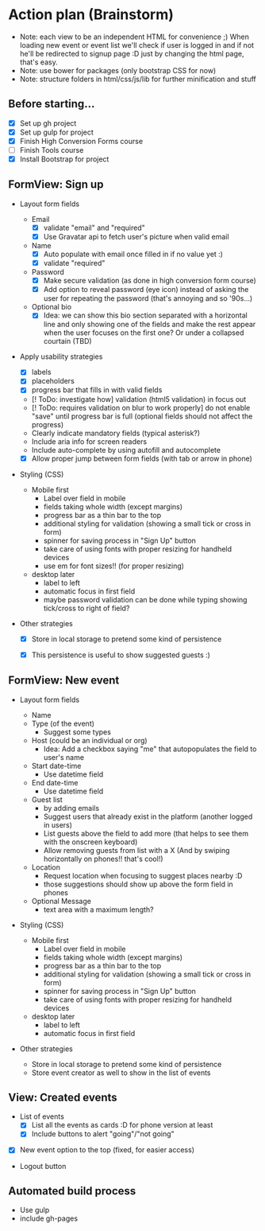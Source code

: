 # Action plan (Brainstorm)

* Note: each view to be an independent HTML for convenience ;) When loading new event or event list we'll check if user is logged in and if not he'll be redirected to signup page :D just by changing the html page, that's easy.
* Note: use bower for packages (only bootstrap CSS for now)
* Note: structure folders in html/css/js/lib for further minification and stuff

## Before starting...
- [x] Set up gh project
- [x] Set up gulp for project
- [x] Finish High Conversion Forms course
- [ ] Finish Tools course
- [x] Install Bootstrap for project

## FormView: Sign up
- Layout form fields
  - Email
    - [x] validate "email" and "required"
    - [x] Use Gravatar api to fetch user's picture when valid email
  - Name
    - [x] Auto populate with email once filled in if no value yet :)
    - [x] validate "required"
  - Password
    - [x] Make secure validation (as done in high conversion form course)
    - [x] Add option to reveal password (eye icon) instead of asking the user for repeating the password (that's annoying and so '90s...)
  - Optional bio
    - [x] Idea: we can show this bio section separated with a horizontal line and only showing one of the fields and make the rest appear when the user focuses on the first one? Or under a collapsed courtain (TBD)

- Apply usability strategies
  - [x] labels
  - [x] placeholders
  - [x] progress bar that fills in with valid fields
  - [! ToDo: investigate how] validation (html5 validation) in focus out
  - [! ToDo: requires validation on blur to work properly] do not enable "save" until progress bar is full (optional fields should not affect the progress)
  - Clearly indicate mandatory fields (typical asterisk?)
  - Include aria info for screen readers
  - Include auto-complete by using autofill and autocomplete
  - [x] Allow proper jump between form fields (with tab or arrow in phone)

- Styling (CSS)
  - Mobile first
    - Label over field in mobile
    - fields taking whole width (except margins)
    - progress bar as a thin bar to the top
    - additional styling for validation (showing a small tick or cross in form)
    - spinner for saving process in "Sign Up" button
    - take care of using fonts with proper resizing for handheld devices
    - use em for font sizes!! (for proper resizing)
  - desktop later
    - label to left
    - automatic focus in first field
    - maybe password validation can be done while typing showing tick/cross to right of field?

- Other strategies
  - [x] Store in local storage to pretend some kind of persistence
  - [x] This persistence is useful to show suggested guests :)


## FormView: New event
- Layout form fields
  - Name
  - Type (of the event)
    - Suggest some types
  - Host (could be an individual or org)
    - Idea: Add a checkbox saying "me" that autopopulates the field to user's name
  - Start date-time
    - Use datetime field
  - End date-time
    - Use datetime field
  - Guest list
    - by adding emails
    - Suggest users that already exist in the platform (another logged in users)
    - List guests above the field to add more (that helps to see them with the onscreen keyboard)
    - Allow removing guests from list with a X (And by swiping horizontally on phones!! that's cool!)
  - Location
    - Request location when focusing to suggest places nearby :D
    - those suggestions should show up above the form field in phones
  - Optional Message
    - text area with a maximum length?

- Styling (CSS)
  - Mobile first
    - Label over field in mobile
    - fields taking whole width (except margins)
    - progress bar as a thin bar to the top
    - additional styling for validation (showing a small tick or cross in form)
    - spinner for saving process in "Sign Up" button
    - take care of using fonts with proper resizing for handheld devices
  - desktop later
    - label to left
    - automatic focus in first field

- Other strategies
  - Store in local storage to pretend some kind of persistence
  - Store event creator as well to show in the list of events


## View: Created events
- List of events
  - [x] List all the events as cards :D for phone version at least
  - [x] Include buttons to alert "going"/"not going"
- [x] New event option to the top (fixed, for easier access)
- Logout button


## Automated build process
- Use gulp
- include gh-pages
